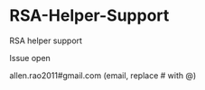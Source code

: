 # RSA-Helper-Support
RSA helper support

Issue open

allen.rao2011#gmail.com (email, replace # with @)

